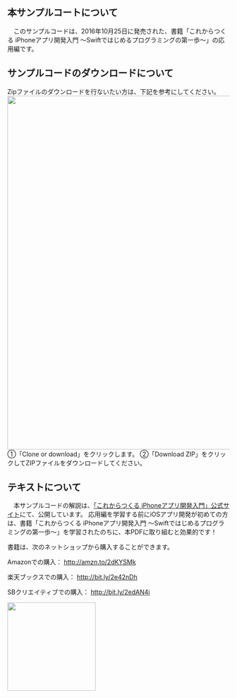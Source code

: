 ## 本サンプルコートについて
　このサンプルコードは、2016年10月25日に発売された、書籍「これからつくる iPhoneアプリ開発入門 ～Swiftではじめるプログラミングの第一歩～」の応用編です。

## サンプルコードのダウンロードについて
Zipファイルのダウンロードを行ないたい方は、下記を参考にしてください。
<img src=https://swiftbg.github.io/swiftbook/advanced/TickleCode_MyJyanken_taisen.png width=800 />
①「Clone or download」をクリックします。
②「Download ZIP」をクリックしてZIPファイルをダウンロードしてください。

## テキストについて
　本サンプルコードの解説は、[「これからつくる iPhoneアプリ開発入門」公式サイト](https://swiftbg.github.io/swiftbook/advanced/)にて、公開しています。
応用編を学習する前にiOSアプリ開発が初めての方は、書籍「これからつくる iPhoneアプリ開発入門 ～Swiftではじめるプログラミングの第一歩～」を学習されたのちに、本PDFに取り組むと効果的です！
 
書籍は、次のネットショップから購入することができます。
 
Amazonでの購入：
http://amzn.to/2dKYSMk
 
楽天ブックスでの購入：
http://bit.ly/2e42nDh
 
SBクリエイティブでの購入：
http://bit.ly/2edAN4i

<img src=https://swiftbg.github.io/swiftbook/images/cover_amazon.png width=200 />
